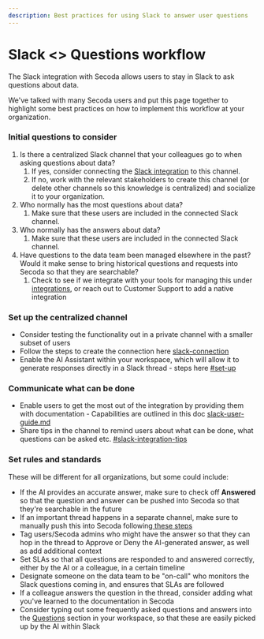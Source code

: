 ```yaml
---
description: Best practices for using Slack to answer user questions
---
```


# Slack <> Questions workflow

The Slack integration with Secoda allows users to stay in Slack to ask questions about data.

We've talked with many Secoda users and put this page together to highlight some best practices on how to implement this workflow at your organization.

### Initial questions to consider

1. Is there a centralized Slack channel that your colleagues go to when asking questions about data?
   1. If yes, consider connecting the [Slack integration](../integrations/productivity-tools/slack-connection/) to this channel.
   2. If no, work with the relevant stakeholders to create this channel (or delete other channels so this knowledge is centralized) and socialize it to your organization.
2. Who normally has the most questions about data?
   1. Make sure that these users are included in the connected Slack channel.
3. Who normally has the answers about data?
   1. Make sure that these users are included in the connected Slack channel.
4. Have questions to the data team been managed elsewhere in the past? Would it make sense to bring  historical questions and requests into Secoda so that they are searchable?
   1. Check to see if we integrate with your tools for managing this under [integrations](../integrations/ "mention"), or reach out to Customer Support to add a native integration

### Set up the centralized channel

* Consider testing the functionality out in a private channel with a smaller subset of users
* Follow the steps to create the connection here [slack-connection](../integrations/productivity-tools/slack-connection/ "mention")
* Enable the AI Assistant within your workspace, which will allow it to generate responses directly in a Slack thread - steps here [#set-up](../features/ai-assistant/#set-up "mention")

### Communicate what can be done

* Enable users to get the most out of the integration by providing them with documentation - Capabilities are outlined in this doc [slack-user-guide.md](../integrations/productivity-tools/slack-connection/slack-user-guide.md "mention")
* Share tips in the channel to remind users about what can be done, what questions can be asked etc. [#slack-integration-tips](../readme/secoda-as-an-admin/user-engagement-and-adoption/tips-and-tricks-to-share-with-new-users.md#slack-integration-tips "mention")

### Set rules and standards

These will be different for all organizations, but some could include:

* If the AI provides an accurate answer, make sure to check off **Answered** so that the question and answer can be pushed into Secoda so that they're searchable in the future
* If an important thread happens in a separate channel, make sure to manually push this into Secoda following[ these steps](../integrations/productivity-tools/slack-connection/#push-slack-thread-into-secoda-questions)
* Tag users/Secoda admins who might have the answer so that they can hop in the thread to Approve or Deny the AI-generated answer, as well as add additional context
* Set SLAs so that all questions are responded to and answered correctly, either by the AI or a colleague, in a certain timeline
* Designate someone on the data team to be "on-call" who monitors the Slack questions coming in, and ensures that SLAs are followed&#x20;
* If a colleague answers the question in the thread, consider adding what you've learned to the documentation in Secoda
* Consider typing out some frequently asked questions and answers into the [Questions](../features/ask-questions-in-secoda.md) section in your workspace, so that these are easily picked up by the AI within Slack
